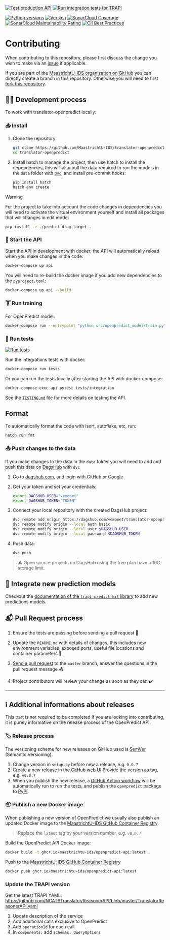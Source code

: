 [![Test production API](https://github.com/MaastrichtU-IDS/translator-openpredict/actions/workflows/run-tests-prod.yml/badge.svg)](https://github.com/MaastrichtU-IDS/translator-openpredict/actions/workflows/run-tests-prod.yml) [![Run integration tests for TRAPI](https://github.com/MaastrichtU-IDS/translator-openpredict/actions/workflows/test-integration.yml/badge.svg)](https://github.com/MaastrichtU-IDS/translator-openpredict/actions/workflows/test-integration.yml)

[![Python versions](https://img.shields.io/pypi/pyversions/openpredict)](https://pypi.org/project/openpredict) [![Version](https://img.shields.io/pypi/v/openpredict)](https://pypi.org/project/openpredict) [![SonarCloud Coverage](https://sonarcloud.io/api/project_badges/measure?project=MaastrichtU-IDS_translator-openpredict&metric=coverage)](https://sonarcloud.io/dashboard?id=MaastrichtU-IDS_translator-openpredict) [![SonarCloud Maintainability Rating](https://sonarcloud.io/api/project_badges/measure?project=MaastrichtU-IDS_translator-openpredict&metric=sqale_rating)](https://sonarcloud.io/dashboard?id=MaastrichtU-IDS_translator-openpredict) [![CII Best  Practices](https://bestpractices.coreinfrastructure.org/projects/4382/badge)](https://bestpractices.coreinfrastructure.org/projects/4382)

# Contributing

When contributing to this repository, please first discuss the change you wish to make via an [issue](https://github.com/MaastrichtU-IDS/translator-openpredict/issues) if applicable.

If you are part of the [MaastrichtU-IDS organization on GitHub](https://github.com/MaastrichtU-IDS) you can directly create a branch in this repository. Otherwise you will need to first [fork this repository](https://github.com/MaastrichtU-IDS/translator-openpredict/fork).

## 👩‍💻 Development process

To work with translator-openpredict locally:

### 📥️ Install

1. Clone the repository:

   ```bash
   git clone https://github.com/MaastrichtU-IDS/translator-openpredict.git
   cd translator-openpredict
   ```

2. Install hatch to manage the project, then use hatch to install the dependencies, this will also pull the data required to run the models in the `data` folder with [`dvc`](https://dvc.org/), and install pre-commit hooks:

   ```bash
   pip install hatch
   hatch env create
   ```

> [!WARNING]
>
> For the project to take into account the code changes in dependencies you will need to activate the virtual environment yourself and install all packages that will changes in edit mode:
>
> ```bash
> pip install -e ./predict-drug-target .
> ```
>
>

### 🚀 Start the API

Start the API in development with docker, the API will automatically reload when you make changes in the code:

```bash
docker-compose up api
```

You will need to re-build the docker image if you add new dependencies to the `pyproject.toml`:

```bash
docker-compose up api --build
```


### 🏋️ Run training

For OpenPredict model:

```bash
docker-compose run --entrypoint "python src/openpredict_model/train.py" tests
```


### 🧪 Run tests

[![Run tests](https://github.com/MaastrichtU-IDS/translator-openpredict/workflows/Run%20tests/badge.svg)](https://github.com/MaastrichtU-IDS/translator-openpredict/actions?query=workflow%3A%22Run+tests%22)

Run the integrations tests with docker:

```bash
docker-compose run tests
```

Or you can run the tests locally after starting the API with docker-compose:

```bash
docker-compose exec api pytest tests/integration
```

See the [`TESTING.md`](/TESTING.md) file for more details on testing the API.

## Format

To automatically format the code with isort, autoflake, etc, run:

```bash
hatch run fmt
```

### 📤️ Push changes to the data

If you make changes to the data in the `data` folder you will need to add and push this data on [DagsHub](https://dagshub.com/docs/integration_guide/dvc/) with `dvc`

1. Go to [dagshub.com](https://dagshub.com/user/login), and login with GitHub or Google

2. Get your token and set your credentials:

   ```bash
   export DAGSHUB_USER="vemonet"
   export DAGSHUB_TOKEN="TOKEN"
   ```

3. Connect your local repository with the created DagsHub project:

   ```bash
   dvc remote add origin https://dagshub.com/vemonet/translator-openpredict.dvc
   dvc remote modify origin --local auth basic
   dvc remote modify origin --local user $DAGSHUB_USER
   dvc remote modify origin --local password $DAGSHUB_TOKEN
   ```

4. Push data:

   ```bash
   dvc push
   ```

> ⚠️ Open source projects on DagsHub using the free plan have a 10G storage limit.

## 📝 Integrate new prediction models

Checkout the [documentation of the `trapi-predict-kit` library](https://maastrichtu-ids.github.io/trapi-predict-kit/getting-started/expose-model) to add new predictions models.

## 📬 Pull Request process

1. Ensure the tests are passing before sending a pull request 🧪

2. Update the `README.md` with details of changes, this includes new environment variables, exposed ports, useful file locations and container parameters 📝
3. [Send a pull request](https://github.com/MaastrichtU-IDS/translator-openpredict/compare) to the `master` branch, answer the questions in the pull request message 📤
4. Project contributors will review your change as soon as they can ✔️

---

## ℹ️ Additional informations about releases

This part is not required to be completed if you are looking into contributing, it is purely informative on the release process of the OpenPredict API.

### 🏷️ Release process

The versioning scheme for new releases on GitHub used is [SemVer](http://semver.org/) (Semantic Versioning).

1. Change version in `setup.py` before new a release, e.g. `0.0.7`
2. Create a new release in the [GitHub web UI](https:///github.com/MaastrichtU-IDS/translator-openpredict).Provide the version as tag, e.g. `v0.0.7`
3. When you publish the new release, a [GitHub Action workflow](https://github.com/MaastrichtU-IDS/translator-openpredict/actions?query=workflow%3A%22Publish+package%22) will be automatically run to run the tests, and publish the `openpredict` package to [PyPI](https://pypi.org/project/openpredict/).

### 📦 Publish a new Docker image

When publishing a new version of OpenPredict we usually also publish an updated Docker image to the [MaastrichtU-IDS GitHub Container Registry](https://github.com/orgs/MaastrichtU-IDS/packages/container/package/openpredict-api).

> Replace the `latest` tag by your version number, e.g. `v0.0.7`

Build the OpenPredict API Docker image:

```bash
docker build -t ghcr.io/maastrichtu-ids/openpredict-api:latest .
```

Push to the [MaastrichtU-IDS GitHub Container Registry](https://github.com/orgs/MaastrichtU-IDS/packages/container/package/openpredict-api)

```bash
docker push ghcr.io/maastrichtu-ids/openpredict-api:latest
```

### Update the TRAPI version

Get the latest TRAPI YAML: https://github.com/NCATSTranslator/ReasonerAPI/blob/master/TranslatorReasonerAPI.yaml

1. Update description of the service
2. Add additional calls exclusive to OpenPredict
3. Add `operationId` for each call
4. In `components:` add `schemas: QueryOptions`
